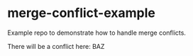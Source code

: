 # merge-conflict-example
Example repo to demonstrate how to handle merge conflicts.

There will be a conflict here: BAZ
